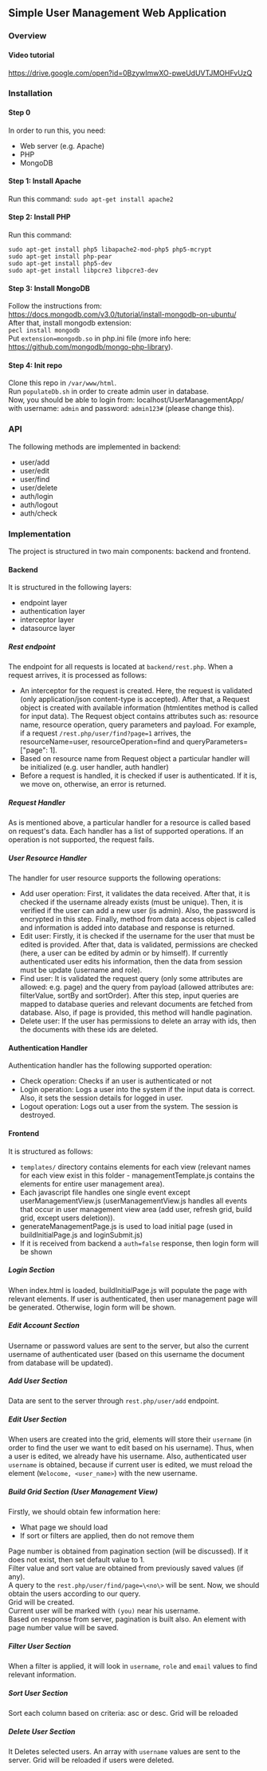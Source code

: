 ## Simple User Management Web Application

### Overview

#### Video tutorial
 https://drive.google.com/open?id=0BzywImwXO-pweUdUVTJMOHFvUzQ

### Installation

#### Step 0
 In order to run this, you need:
 + Web server (e.g. Apache)
 + PHP
 + MongoDB

#### Step 1: Install Apache
 Run this command:
`sudo apt-get install apache2`

#### Step 2: Install PHP
 Run this command:
 ```
 sudo apt-get install php5 libapache2-mod-php5 php5-mcrypt
 sudo apt-get install php-pear
 sudo apt-get install php5-dev
 sudo apt-get install libpcre3 libpcre3-dev
 ```

#### Step 3: Install MongoDB
 Follow the instructions from: https://docs.mongodb.com/v3.0/tutorial/install-mongodb-on-ubuntu/  
 After that, install mongodb extension:  
 `pecl install mongodb`  
 Put `extension=mongodb.so` in php.ini file (more info here: https://github.com/mongodb/mongo-php-library).

#### Step 4: Init repo
 Clone this repo in `/var/www/html`.  
 Run `populateDb.sh` in order to create admin user in database.    
 Now, you should be able to login from: localhost/UserManagementApp/ with username: `admin` and password: `admin123#` (please
 change this).

### API
 The following methods are implemented in backend:
 + user/add
 + user/edit
 + user/find
 + user/delete
 + auth/login
 + auth/logout
 + auth/check


### Implementation
 The project is structured in two main components: backend and frontend.

#### Backend
 It is structured  in the following layers:
 + endpoint layer
 + authentication layer
 + interceptor layer
 + datasource layer

##### Rest endpoint
 The endpoint for all requests is located at `backend/rest.php`. When a request arrives, it is processed as follows:
 + An interceptor for the request is created. Here, the request is validated (only application/json content-type is
   accepted). After that, a Request object is created with available information (htmlentites method is called for 
   input data). The Request object contains attributes such as: resource name, resource operation, query parameters and 
   payload. For example, if a request `/rest.php/user/find?page=1` arrives, the resourceName=user, resourceOperation=find 
   and queryParameters=\["page": 1\].
 + Based on resource name from Request object a particular handler will be initialized (e.g. user handler, auth handler)
 + Before a request is handled, it is checked if user is authenticated. If it is, we move on, otherwise, an error is returned.
 
##### Request Handler
 As is mentioned above, a particular handler for a resource is called based on request's data. Each handler has a list of
 supported operations. If an operation is not supported, the request fails.

##### User Resource Handler
 The handler for user resource supports the following operations:
 + Add user operation: First, it validates the data received. After that, it is checked if the username already exists
   (must be unique). Then, it is verified if the user can add a new user (is admin). Also, the password is encrypted in
    this step. Finally, method from data access object is called and information is added into database and response is 
    returned.
 + Edit user: Firstly, it is checked if the username for the user that must be edited is provided. After that, data is
   validated, permissions are checked (here, a user can be edited by admin or by himself). If currently authenticated
   user edits his information, then the data from session must be update (username and role).
 + Find user: It is validated the request query (only some attributes are allowed: e.g. page) and the query from payload
   (allowed attributes are: filterValue, sortBy and sortOrder). After this step, input queries are mapped to database
   queries and relevant documents are fetched from database. Also, if page is provided, this method will handle pagination.
 + Delete user: If the user has permissions to delete an array with ids, then the documents with these ids are deleted. 

#### Authentication Handler
 Authentication handler has the following supported operation:
 + Check operation: Checks if an user is authenticated or not
 + Login operation: Logs a user into the system if the input data is correct. Also, it sets the session details for logged
   in user.
 + Logout operation: Logs out a user from the system. The session is destroyed.  

#### Frontend
 It is structured as follows:
 + `templates/` directory contains elements for each view (relevant names for each view exist in this folder - 
    managementTemplate.js contains the elements for entire user management area).
 + Each javascript file handles one single event except userManagementView.js (userManagementView.js handles all events
   that occur in user management view area (add user, refresh grid, build grid, except users deletion)).
 + generateManagementPage.js is used to load initial page (used in buildInitialPage.js and loginSubmit.js)
 + If it is received from backend a `auth=false` response, then login form will be shown 
 
##### Login Section
 When index.html is loaded, buildInitialPage.js will populate the page with relevant elements. If user is authenticated,
 then user management page will be generated. Otherwise, login form will be shown.
 
##### Edit Account Section
 Username or password values are sent to the server, but also the current username of authenticated user (based on this
 username the document from database will be updated).
 
##### Add User Section
 Data are sent to the server through `rest.php/user/add` endpoint. 

##### Edit User Section
 When users are created into the grid, elements will store their `username` (in order to find the user we want to edit
 based on his username). Thus, when a user is edited, we already have his username. Also, authenticated user `username`
 is obtained, because if current user is edited, we must reload the element (`Welocome, <user_name>`) with the new 
 username.
 
##### Build Grid Section (User Management View) 
 Firstly, we should obtain few information here:
 + What page we should load
 + If sort or filters are applied, then do not remove them
 
 Page number is obtained from pagination section (will be discussed). If it does not exist, then set default value to 1.  
 Filter value and sort value are obtained from previously saved values (if any).  
 A query to the `rest.php/user/find/page=\<no\>` will be sent. Now, we should obtain the users according to our query.  
 Grid will be created.  
 Current user will be marked with `(you)` near his username.  
 Based on response from server, pagination is built also. An element with page number value will be saved.  
 
##### Filter User Section
 When a filter is applied, it will look in `username`, `role` and `email` values to find relevant information.

##### Sort User Section
 Sort each column based on criteria: asc or desc. Grid will be reloaded

##### Delete User Section
 It Deletes selected users. An array with `username` values are sent to the server. Grid will be reloaded if users were
 deleted.

